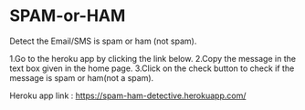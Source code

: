 # SPAM-or-HAM
Detect the Email/SMS is spam or ham (not spam).

1.Go to the heroku app by clicking the link below.
2.Copy the message in the text box given in the home page.
3.Click on the check button to check if the message is spam or ham(not a spam).

Heroku app link : https://spam-ham-detective.herokuapp.com/

